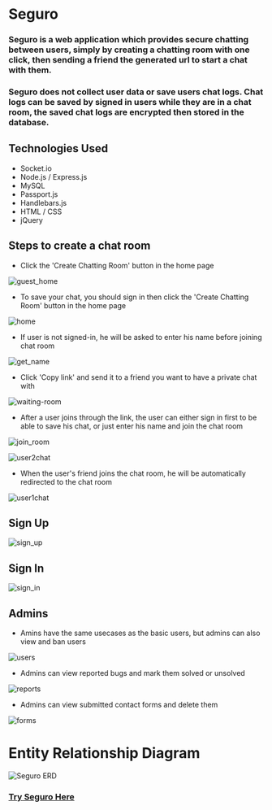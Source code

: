 # Seguro  

### Seguro is a web application which provides secure chatting between users, simply by creating a chatting room with one click, then sending a friend the generated url to start a chat with them.

### Seguro does not collect user data or save users chat logs. Chat logs can be saved by signed in users while they are in a chat room, the saved chat logs are encrypted then stored in the database. 

## Technologies Used

- Socket.io
- Node.js / Express.js
- MySQL
- Passport.js
- Handlebars.js
- HTML / CSS
- jQuery

## Steps to create a chat room

- Click the 'Create Chatting Room' button in the home page

![guest_home](https://user-images.githubusercontent.com/78507737/135297487-b83e4f7e-3a9f-47c4-bf88-5d6fc84152a1.PNG)



- To save your chat, you should sign in then click the 'Create Chatting Room' button in the home page

![home](https://user-images.githubusercontent.com/78507737/135297493-273c7ff9-b063-4a25-916f-16879682ac06.PNG)



- If user is not signed-in, he will be asked to enter his name before joining chat room

![get_name](https://user-images.githubusercontent.com/78507737/135298032-502e8ad4-fd9d-42aa-9652-12cb9ad91d90.PNG)



- Click 'Copy link' and send it to a friend you want to have a private chat with

![waiting-room](https://user-images.githubusercontent.com/78507737/135298225-34bbeae4-d3ff-455b-bb34-a789697df478.PNG)



- After a user joins through the link, the user can either sign in first to be able to save his chat, or just enter his name and join the chat room

![join_room](https://user-images.githubusercontent.com/78507737/135298927-a32770df-c0ff-4625-9a5b-9cb85cdae364.PNG)

![user2chat](https://user-images.githubusercontent.com/78507737/135300379-bbb3d204-bfbb-4566-bd18-ef3bcc223520.PNG)



- When the user's friend joins the chat room, he will be automatically redirected to the chat room

![user1chat](https://user-images.githubusercontent.com/78507737/135300564-4c764d7e-db9f-40ab-88bb-8b6e86e5b319.PNG)



## Sign Up

![sign_up](https://user-images.githubusercontent.com/78507737/135303276-117c3a34-e2a5-44d1-bdfe-ca6de7be8da8.PNG)



## Sign In

![sign_in](https://user-images.githubusercontent.com/78507737/135309063-0ee1a8be-4dd3-4963-bba0-0478b10fcaf8.PNG)



## Admins

- Amins have the same usecases as the basic users, but admins can also view and ban users

![users](https://user-images.githubusercontent.com/78507737/135309102-3793b492-c82d-4996-9d64-2e76f45e8c19.PNG)



- Admins can view reported bugs and mark them solved or unsolved

![reports](https://user-images.githubusercontent.com/78507737/135304252-9bb11850-e0ea-4521-b8ad-08eda50fd55b.PNG)



- Admins can view submitted contact forms and delete them

![forms](https://user-images.githubusercontent.com/78507737/135304770-1de55c73-9c73-4783-8496-b813b103cb5f.PNG)



# Entity Relationship Diagram

![Seguro ERD](https://user-images.githubusercontent.com/78507737/135308758-73808db1-5b1a-4004-b536-eb2eb1e6435c.png)




### [Try Seguro Here](https://seguroo.herokuapp.com/)
